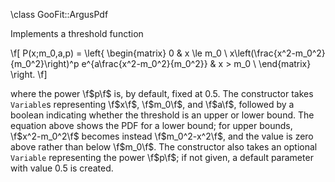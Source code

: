 \class GooFit::ArgusPdf

Implements a threshold function

\f[
    P(x;m_0,a,p) =
    \left\{
        \begin{matrix}
        0 & x \le m_0 \\
        x\left(\frac{x^2-m_0^2}{m_0^2}\right)^p e^{a\frac{x^2-m_0^2}{m_0^2}} & x > m_0 \\
        \end{matrix}
    \right. 
\f]

where the power \f$p\f$ is, by default, fixed at
0.5. The constructor takes `Variable`s representing \f$x\f$, \f$m_0\f$, and
\f$a\f$, followed by a boolean indicating whether the threshold is an
upper or lower bound. The equation above shows the PDF for a lower
bound; for upper bounds, \f$x^2-m_0^2\f$ becomes instead \f$m_0^2-x^2\f$,
and the value is zero above rather than below \f$m_0\f$. The constructor
also takes an optional `Variable` representing the power \f$p\f$; if not
given, a default parameter with value 0.5 is created.

